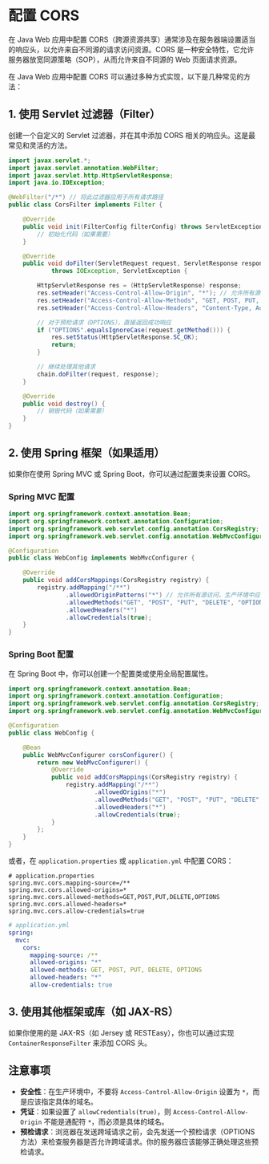 # 配置 CORS

在 Java Web 应用中配置 CORS（跨源资源共享）通常涉及在服务器端设置适当的响应头，以允许来自不同源的请求访问资源。CORS 是一种安全特性，它允许服务器放宽同源策略（SOP），从而允许来自不同源的 Web 页面请求资源。

在 Java Web 应用中配置 CORS 可以通过多种方式实现，以下是几种常见的方法：

## 1. 使用 Servlet 过滤器（Filter）

创建一个自定义的 Servlet 过滤器，并在其中添加 CORS 相关的响应头。这是最常见和灵活的方法。

```java
import javax.servlet.*;
import javax.servlet.annotation.WebFilter;
import javax.servlet.http.HttpServletResponse;
import java.io.IOException;

@WebFilter("/*") // 将此过滤器应用于所有请求路径
public class CorsFilter implements Filter {

    @Override
    public void init(FilterConfig filterConfig) throws ServletException {
        // 初始化代码（如果需要）
    }

    @Override
    public void doFilter(ServletRequest request, ServletResponse response, FilterChain chain)
            throws IOException, ServletException {

        HttpServletResponse res = (HttpServletResponse) response;
        res.setHeader("Access-Control-Allow-Origin", "*"); // 允许所有源访问，生产环境中应替换为具体域名
        res.setHeader("Access-Control-Allow-Methods", "GET, POST, PUT, DELETE, OPTIONS"); // 允许的HTTP方法
        res.setHeader("Access-Control-Allow-Headers", "Content-Type, Authorization"); // 允许的HTTP头

        // 对于预检请求（OPTIONS），直接返回成功响应
        if ("OPTIONS".equalsIgnoreCase(request.getMethod())) {
            res.setStatus(HttpServletResponse.SC_OK);
            return;
        }

        // 继续处理其他请求
        chain.doFilter(request, response);
    }

    @Override
    public void destroy() {
        // 销毁代码（如果需要）
    }
}
```

## 2. 使用 Spring 框架（如果适用）

如果你在使用 Spring MVC 或 Spring Boot，你可以通过配置类来设置 CORS。

### Spring MVC 配置

```java
import org.springframework.context.annotation.Bean;
import org.springframework.context.annotation.Configuration;
import org.springframework.web.servlet.config.annotation.CorsRegistry;
import org.springframework.web.servlet.config.annotation.WebMvcConfigurer;

@Configuration
public class WebConfig implements WebMvcConfigurer {

    @Override
    public void addCorsMappings(CorsRegistry registry) {
        registry.addMapping("/**")
                .allowedOriginPatterns("*") // 允许所有源访问，生产环境中应替换为具体域名
                .allowedMethods("GET", "POST", "PUT", "DELETE", "OPTIONS")
                .allowedHeaders("*")
                .allowCredentials(true);
    }
}
```

### Spring Boot 配置

在 Spring Boot 中，你可以创建一个配置类或使用全局配置属性。

```java
import org.springframework.context.annotation.Bean;
import org.springframework.context.annotation.Configuration;
import org.springframework.web.servlet.config.annotation.CorsRegistry;
import org.springframework.web.servlet.config.annotation.WebMvcConfigurer;

@Configuration
public class WebConfig {

    @Bean
    public WebMvcConfigurer corsConfigurer() {
        return new WebMvcConfigurer() {
            @Override
            public void addCorsMappings(CorsRegistry registry) {
                registry.addMapping("/**")
                        .allowedOrigins("*")
                        .allowedMethods("GET", "POST", "PUT", "DELETE", "OPTIONS")
                        .allowedHeaders("*")
                        .allowCredentials(true);
            }
        };
    }
}
```

或者，在 `application.properties` 或 `application.yml` 中配置 CORS：

```properties
# application.properties
spring.mvc.cors.mapping-source=/**
spring.mvc.cors.allowed-origins=*
spring.mvc.cors.allowed-methods=GET,POST,PUT,DELETE,OPTIONS
spring.mvc.cors.allowed-headers=*
spring.mvc.cors.allow-credentials=true
```

```yaml
# application.yml
spring:
  mvc:
    cors:
      mapping-source: /**
      allowed-origins: "*"
      allowed-methods: GET, POST, PUT, DELETE, OPTIONS
      allowed-headers: "*"
      allow-credentials: true
```

## 3. 使用其他框架或库（如 JAX-RS）

如果你使用的是 JAX-RS（如 Jersey 或 RESTEasy），你也可以通过实现 `ContainerResponseFilter` 来添加 CORS 头。

## 注意事项

- **安全性**：在生产环境中，不要将 `Access-Control-Allow-Origin` 设置为 `*`，而是应该指定具体的域名。
- **凭证**：如果设置了 `allowCredentials(true)`，则 `Access-Control-Allow-Origin` 不能是通配符 `*`，而必须是具体的域名。
- **预检请求**：浏览器在发送跨域请求之前，会先发送一个预检请求（OPTIONS 方法）来检查服务器是否允许跨域请求。你的服务器应该能够正确处理这些预检请求。